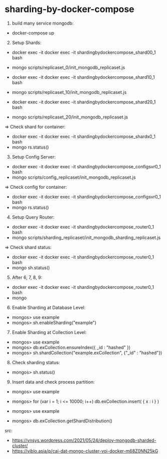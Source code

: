# sharding-by-docker-compose

1. build many service mongodb:
- docker-compose up

2. Setup Shards:
- docker exec -it docker exec -it shardingbydockercompose_shard00_1 bash
- mongo scripts/replicaset_0/init_mongodb_replicaset.js

- docker exec -it docker exec -it shardingbydockercompose_shard10_1 bash
- mongo scripts/replicaset_10/init_mongodb_replicaset.js

- docker exec -it docker exec -it shardingbydockercompose_shard20_1 bash
- mongo scripts/replicaset_20/init_mongodb_replicaset.js

=> Check shard for container:
- docker exec -it docker exec -it shardingbydockercompose_shardx0_1 bash
- mongo rs.status()

3. Setup Config Server:
- docker exec -it docker exec -it shardingbydockercompose_configsvr0_1 bash
- mongo scripts/config_replicaset/init_mongodb_replicaset.js

=> Check config for container:
- docker exec -it docker exec -it shardingbydockercompose_configsvr0_1 bash
- mongo rs.status()

4. Setup Query Router:
- docker exec -it docker exec -it  shardingbydockercompose_router0_1 bash
- mongo scripts/sharding_replicaset/init_mongodb_sharding_replicaset.js

=> Check shard status: 
- docker exec -it docker exec -it  shardingbydockercompose_router0_1 bash
- mongo sh.status()

5. After 6, 7, 8, 9:
- docker exec -it docker exec -it  shardingbydockercompose_router0_1 bash
- mongo

6. Enable Sharding at Database Level:
- mongos> use example
- mongos> sh.enableSharding("example")

7. Enable Sharding at Collection Level:
- mongos> use example
- mongos> db.exCollection.ensureIndex({ _id : "hashed" })
- mongos> sh.shardCollection("example.exCollection", {"_id" : "hashed"})

8. Check sharding status:
- mongos> sh.status()

9. Insert data and check process partition:
- mongos> use example
- mongos> for (var i = 1; i <= 10000; i++) db.exCollection.insert( { x : i } )

- mongos> use example
- mongos> db.exCollection.getShardDistribution()

src:
- https://vnsys.wordpress.com/2021/05/24/deploy-mongodb-sharded-cluster/
- https://viblo.asia/p/cai-dat-mongo-cluster-voi-docker-m68Z0NN25kG
